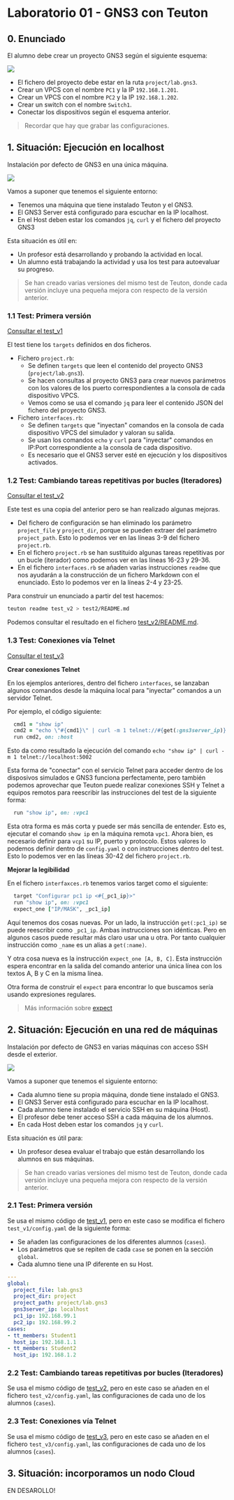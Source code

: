 
# Laboratorio 01 - GNS3 con Teuton

## 0. Enunciado

El alumno debe crear un proyecto GNS3 según el siguiente esquema:

![](images/esquema.png)

* El fichero del proyecto debe estar en la ruta `project/lab.gns3`.
* Crear un VPCS con el nombre `PC1` y la IP `192.168.1.201`.
* Crear un VPCS con el nombre `PC2` y la IP `192.168.1.202`.
* Crear un switch con el nombre `Switch1`.
* Conectar los dispositivos según el esquema anterior.

> Recordar que hay que grabar las configuraciones.

## 1. Situación: Ejecución en localhost

Instalación por defecto de GNS3 en una única máquina.

![](images/diagrama1.png)

Vamos a suponer que tenemos el siguiente entorno:
* Tenemos una máquina que tiene instalado Teuton y el GNS3.
* El GNS3 Server está configurado para escuchar en la IP localhost.
* En el Host deben estar los comandos `jq`, `curl` y el fichero del proyecto GNS3

Esta situación es útil en:
* Un profesor está desarrollando y probando la actividad en local.
* Un alumno está trabajando la actividad y usa los test para autoevaluar su progreso.

> Se han creado varias versiones del mismo test de Teuton, donde cada versión incluye una pequeña mejora con respecto de la versión anterior.

### 1.1 Test: Primera versión

[Consultar el test_v1](test_v1)

El test tiene los `targets` definidos en dos ficheros.

* Fichero `project.rb`:
  * Se definen `targets` que leen el contenido del proyecto GNS3 (`project/lab.gns3`). 
  * Se hacen consultas al proyecto GNS3 para crear nuevos parámetros con los valores de los puerto correspondientes a la consola de cada dispositivo VPCS.
  * Vemos como se usa el comando `jq` para leer el contenido JSON del fichero del proyecto GNS3.
* Fichero `interfaces.rb`:
  * Se definen `targets` que "inyectan" comandos en la consola de cada dispositivo VPCS del simulador y valoran su salida.
  * Se usan los comandos `echo` y `curl` para "inyectar" comandos en IP:Port correspondiente a la consola de cada dispositivo.
  * Es necesario que el GNS3 server esté en ejecución y los dispositivos activados.

### 1.2 Test: Cambiando tareas repetitivas por bucles (Iteradores)

[Consultar el test_v2](test_v2)

Este test es una copia del anterior pero se han realizado algunas mejoras.

* Del fichero de configuración se han eliminado los parámetro `project_file` y `project_dir`, porque se pueden extraer del parámetro `project_path`. Esto lo podemos ver en las líneas 3-9 del fichero `project.rb`.
* En el fichero `project.rb` se han sustituido algunas tareas repetitivas por un bucle (iterador) como podemos ver en las líneas 16-23 y 29-36.
* En el fichero `interfaces.rb` se añaden varias instrucciones `readme` que nos ayudarán a la construcción de un fichero Markdown con el enunciado. Esto lo podemos ver en la líneas 2-4 y 23-25.

Para construir un enunciado a partir del test hacemos:

```bash
teuton readme test_v2 > test2/README.md
```

Podemos consultar el resultado en el fichero [test_v2/README.md](test2/README.md).

### 1.3 Test: Conexiones vía Telnet

[Consultar el test_v3](test_v3)

**Crear conexiones Telnet**

En los ejemplos anteriores, dentro del fichero `interfaces`, se lanzaban algunos comandos desde la máquina local para "inyectar" comandos a un servidor Telnet. 

Por ejemplo, el código siguiente:
```ruby
  cmd1 = "show ip"
  cmd2 = "echo \"#{cmd1}\" | curl -m 1 telnet://#{get(:gns3server_ip)}:#{console}"
  run cmd2, on: :host
```
Esto da como resultado la ejecución del comando `echo "show ip" | curl -m 1 telnet://localhost:5002`

Esta forma de "conectar" con el servicio Telnet para acceder dentro de los disposivos simulados e GNS3 funciona perfectamente, pero también podemos aprovechar que Teuton puede realizar conexiones SSH y Telnet a equipos remotos para reescribir las instrucciones del test de la siguiente forma:

```ruby
  run "show ip", on: :vpc1
```

Esta otra forma es más corta y puede ser más sencilla de entender. Esto es, ejecutar el comando `show ip` en la máquina remota `vpc1`. Ahora bien, es necesario definir para `vcp1` su IP, puerto y protocolo. Estos valores lo podemos definir dentro de `config.yaml` o con instrucciones dentro del test. Esto lo podemos ver en las líneas 30-42 del fichero `project.rb`.

**Mejorar la legibilidad**

En el fichero `interfaxces.rb` tenemos varios target como el siguiente:

```ruby
  target "Configurar pc1 ip <#{_pc1_ip}>"
  run "show ip", on: :vpc1
  expect_one ["IP/MASK", _pc1_ip]
```

Aquí tenemos dos cosas nuevas. Por un lado, la instrucción `get(:pc1_ip)` se puede reescribir como `_pc1_ip`. Ambas instrucciones son idénticas. Pero en algunos casos puede resultar más claro usar una u otra. Por tanto cualquier instrucción como `_name` es un alias a `get(:name)`.

Y otra cosa nueva es la instrucción `expect_one [A, B, C]`. Esta instrucción espera encontrar en la salida del comando anterior una única línea con los textos A, B y C en la misma línea.

Otra forma de construir el `expect` para encontrar lo que buscamos sería usando expresiones regulares. 

> Más información sobre [expect](https://github.com/teuton-software/teuton/blob/master/docs/dsl/expect.md)

## 2. Situación: Ejecución en una red de máquinas

Instalación por defecto de GNS3 en varias máquinas con acceso SSH desde el exterior.

![](images/diagrama2.png)

Vamos a suponer que tenemos el siguiente entorno:
* Cada alumno tiene su propia máquina, donde tiene instalado el GNS3.
* El GNS3 Server está configurado para escuchar en la IP localhost.
* Cada alumno tiene instalado el servicio SSH en su máquina (Host).
* El profesor debe tener acceso SSH a cada máquina de los alumnos.
* En cada Host deben estar los comandos `jq` y `curl`.

Esta situación es útil para:
* Un profesor desea evaluar el trabajo que están desarrollando los alumnos en sus máquinas.

> Se han creado varias versiones del mismo test de Teuton, donde cada versión incluye una pequeña mejora con respecto de la versión anterior.

### 2.1 Test: Primera versión

Se usa el mismo código de [test_v1](test_v1), pero en este caso se modifica el fichero `test_v1/config.yaml` de la siguiente forma:
* Se añaden las configuraciones de los diferentes alumnos (`cases`).
* Los parámetros que se repiten de cada `case` se ponen en la sección `global`.
* Cada alumno tiene una IP diferente en su Host.

```yaml
---
global:
  project_file: lab.gns3
  project_dir: project
  project_path: project/lab.gns3
  gns3server_ip: localhost
  pc1_ip: 192.168.99.1
  pc2_ip: 192.168.99.2
cases:
- tt_members: Student1
  host_ip: 192.168.1.1
- tt_members: Student2
  host_ip: 192.168.1.2
```

### 2.2 Test: Cambiando tareas repetitivas por bucles (Iteradores)

Se usa el mismo código de [test_v2](test_v2), pero en este caso se añaden en el fichero `test_v2/config.yaml`, las configuraciones de cada uno de los alumnos (`cases`).

### 2.3 Test: Conexiones vía Telnet

Se usa el mismo código de [test_v3](test_v3), pero en este caso se añaden en el fichero `test_v3/config.yaml`, las configuraciones de cada uno de los alumnos (`cases`).

## 3. Situación: incorporamos un nodo Cloud

EN DESAROLLO!
